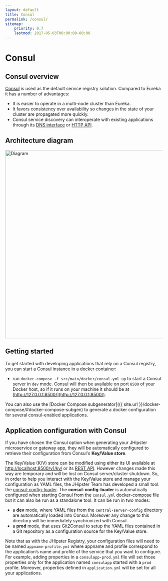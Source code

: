 ```yaml
---
layout: default
title: Consul
permalink: /consul/
sitemap:
    priority: 0.7
    lastmod: 2017-05-03T00:00:00-00:00
---
```


# <i class="fa fa-bullseye"></i> Consul

## Consul overview

[Consul](https://www.consul.io/) is used as the default service registry solution.
Compared to Eureka it has a number of advantages:

- It is easier to operate in a multi-node cluster than Eureka.
- It favors consistency over availability so changes in the state of your cluster are propagated more quickly.
- Consul service discovery can interoperate with existing applications through its [DNS interface](https://www.consul.io/docs/agent/dns.html) or [HTTP API](https://www.consul.io/docs/agent/http.html).

## Architecture diagram

<img src="{{ site.url }}/images/microservices_architecture_detail.003.png" alt="Diagram" style="width: 800; height: 600" class="img-responsive"/>

## Getting started

To get started with developing applications that rely on a Consul registry, you can start a Consul instance in a docker container:

- run `docker-compose -f src/main/docker/consul.yml up` to start a Consul server in `dev` mode. Consul will then be available on port `8500` of your Docker host, so if it runs on your machine it should be at [http://127.0.0.1:8500/](http://127.0.0.1:8500/).

You can also use the [Docker Compose subgenerator]({{ site.url }}/docker-compose/#docker-compose-subgen) to generate a docker configuration for several consul-enabled applications.

## Application configuration with Consul

If you have chosen the Consul option when generating your JHipster microservice or gateway app, they will be automatically configured to retrieve their configuration from Consul's **Key/Value store**.

The Key/Value (K/V) store can be modified using either its UI available at [http://localhost:8500/v1/kv/](http://localhost:8500/v1/kv/) or its [REST API](https://www.consul.io/intro/getting-started/kv.html). However changes made this way are temporary and will be lost on Consul server/cluster shutdown.
So, in order to help you interact with the Key/Value store and manage your configuration as YAML files, the JHipster Team has developed a small tool: the [consul-config-loader](https://github.com/jhipster/consul-config-loader). 
The **consul-config-loader** is automatically configured when starting Consul from the `consul.yml` docker-compose file but it can also be run as a standalone tool.
It can be run in two modes:

- a **dev** mode, where YAML files from the `central-server-config` directory are automatically loaded into Consul. Moreover any change to this directory will be immediately synchronized with Consul.
- a **prod** mode, that uses Git2Consul to setup the YAML files contained in a Git repository as a configuration source for the Key/Value store.

Note that as with the JHipster Registry, your configuration files will need to be named `appname-profile.yml` where appname and profile correspond to the application’s name and profile of the service that you want to configure. For example, adding properties in a `consulapp-prod.yml` file will set those properties only for the application named `consulapp` started with a `prod` profile. Moreover, properties defined in `application.yml` will be set for all your applications.
